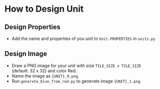 # How to Design Unit

## Design Properties

- Add the name and properties of you unit to `Unit.PROPERTIES` in `units.py`

## Design Image

- Draw a PNG image for your unit with size `TILE_SIZE x TILE_SIZE` (default: 32 x 32) and color Red.
- Name the image as `{UNIT}_0.png`.
- Run `generate_blue_from_red.py` to generate image `{UNIT}_1.png`.
